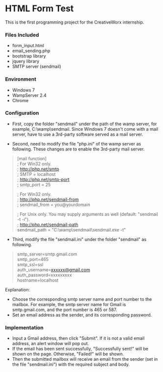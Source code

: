 HTML Form Test
==============
This is the first programming project for the CreativeWorx internship.

### Files Included
* form_input.html
* email_sending.php
* bootstrap library
* jquery library
* SMTP server (sendmail)

### Environment
* Windows 7
* WampServer 2.4
* Chrome

### Configuration
* First, copy the folder "sendmail" under the path of the wamp server, for example, C:\wamp\sendmail. Since Windows 7 doesn't come with a mail server, have to use a 3rd-party software served as a mail server.

* Second, need to modify the file "php.ini" of the wamp server as following. These changes are to enable the 3rd-party mail server.
> [mail function]<br />
> ; For Win32 only.<br />
> ; http://php.net/smtp<br />
> ; SMTP = localhost<br />
> ; http://php.net/smtp-port<br />
> ; smtp_port = 25<br />
> 
> ; For Win32 only.<br />
> ; http://php.net/sendmail-from<br />
> ; sendmail_from = you@yourdomain<br />
> 
> ; For Unix only.  You may supply arguments as well (default: "sendmail -t -i").<br />
> ; http://php.net/sendmail-path<br />
> sendmail_path = "C:\wamp\sendmail\sendmail.exe -t"

* Third, modify the file "sendmail.ini" under the folder "sendmail" as following.
> smtp_server=smtp.gmail.com<br />
> smtp_port=465<br />
> smtp_ssl=ssl<br />
> auth_username=xxxxxx@gmail.com<br />
> auth_password=xxxxxxxxx<br />
> hostname=localhost<br />

Explanation:
* Choose the corresponding smtp server name and port number to the mailbox. For example, the smtp server name for Gmail is smtp.gmail.com, and the port number is 465 or 587.
* Set an email address as the sender, and its corresponding password.

### Implementation
* Input a Gmail address, then click "Submit". If it is not a valid email address, an alert window will pop out.
* If the email has been sent successfully, "Successfully sent!" will be shown on the page. Otherwise, "Failed!" will be shown.
* Then the submitted mailbox will receive an email from the sender (set in the file "sendmail.ini") with the required subject and body.
